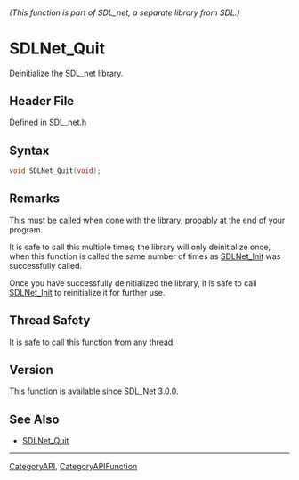 ###### (This function is part of SDL_net, a separate library from SDL.)
# SDLNet_Quit

Deinitialize the SDL_net library.

## Header File

Defined in SDL_net.h

## Syntax

```c
void SDLNet_Quit(void);

```

## Remarks

This must be called when done with the library, probably at the end of your
program.

It is safe to call this multiple times; the library will only deinitialize
once, when this function is called the same number of times as
[SDLNet_Init](SDLNet_Init) was successfully called.

Once you have successfully deinitialized the library, it is safe to call
[SDLNet_Init](SDLNet_Init) to reinitialize it for further use.

## Thread Safety

It is safe to call this function from any thread.

## Version

This function is available since SDL_Net 3.0.0.

## See Also

* [SDLNet_Quit](SDLNet_Quit)

----
[CategoryAPI](CategoryAPI), [CategoryAPIFunction](CategoryAPIFunction)

